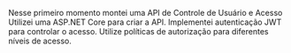 Nesse primeiro momento montei uma API de Controle de Usuário e Acesso 
Utilizei uma ASP.NET Core para criar a API.
Implementei autenticação JWT para controlar o acesso.
Utilize políticas de autorização para diferentes níveis de acesso.
